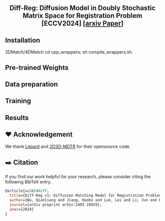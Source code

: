 <div style="text-align: center;">
  <h2>Diff-Reg: Diffusion Model in Doubly Stochastic Matrix Space for Registration Problem [ECCV2024] [<a href="https://arxiv.org/pdf/2403.19919">arxiv Paper</a>]</h2>
</div>

## Installation
3DMatch/4DMatch
cd cpp_wrappers; sh compile_wrappers.sh

## Pre-trained Weights

## Data preparation

## Training

## Results

## :hearts: Acknowledgement
We thank [Lepard]() and [2D3D-MDTR]() for their opensource code.

## :black_nib: Citation

If you find our work helpful for your research, please consider citing the following BibTeX entry.   

```bibtex
@article{wu2024diff,
  title={Diff-Reg v1: Diffusion Matching Model for Registration Problem},
  author={Wu, Qianliang and Jiang, Haobo and Luo, Lei and Li, Jun and Ding, Yaqing and Xie, Jin and Yang, Jian},
  journal={arXiv preprint arXiv:2403.19919},
  year={2024}
}



